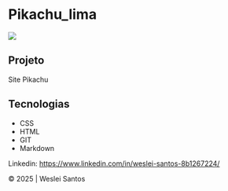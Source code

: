 # Pikachu_lima

![](./imagens/Pikachu.desktop.png)

## Projeto
Site Pikachu

## Tecnologias
* CSS
* HTML
* GIT
* Markdown

Linkedin: https://www.linkedin.com/in/weslei-santos-8b1267224/

&copy; 2025 | Weslei Santos